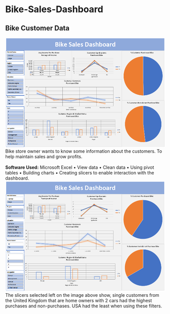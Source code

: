 # Bike-Sales-Dashboard

## Bike Customer Data
<img src="bdh_img/bdh.png" width="600">
<br>
Bike store owner wants to know some information about the customers. To help maintain sales and grow profits. 
<br>
<br>
<b>Software Used:</b>
Microsoft Excel 
•	View data 
•	Clean data 
•	Using pivot tables 
•	Building charts 
•	Creating slicers to enable interaction with the dashboard. 
<img src="bdh_img/bdh1.png" width="600">
The slicers selected left on the image above show, single customers from the United Kingdom that are home owners with 2 cars had the highest purchases and non-purchases. USA had the least when using these filters. 
